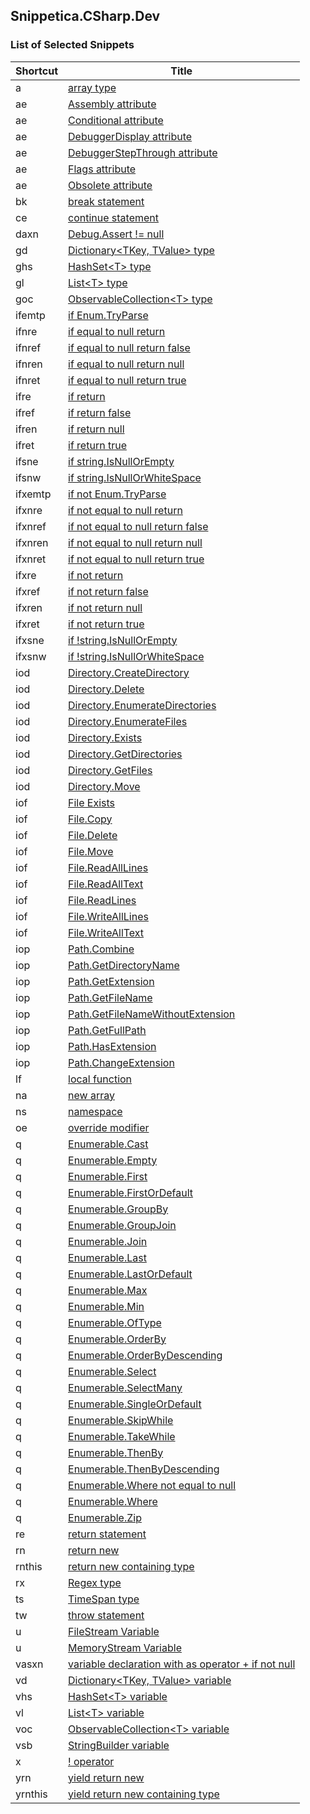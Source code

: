 ## Snippetica.CSharp.Dev

### List of Selected Snippets

Shortcut | Title
-------- | -----
a|[array type](ArrayOfTType.snippet)
ae|[Assembly attribute](AssemblyAttribute.snippet)
ae|[Conditional attribute](ConditionalAttribute.snippet)
ae|[DebuggerDisplay attribute](DebuggerDisplayAttribute.snippet)
ae|[DebuggerStepThrough attribute](DebuggerStepThroughAttribute.snippet)
ae|[Flags attribute](FlagsAttribute.snippet)
ae|[Obsolete attribute](ObsoleteAttribute.snippet)
bk|[break statement](BreakStatement.snippet)
ce|[continue statement](ContinueStatement.snippet)
daxn|[Debug\.Assert \!= null](DebugAssertNotNull.snippet)
gd|[Dictionary&lt;TKey, TValue&gt; type](DictionaryOfTKeyTValueType.snippet)
ghs|[HashSet&lt;T&gt; type](HashSetOfTType.snippet)
gl|[List&lt;T&gt; type](ListOfTType.snippet)
goc|[ObservableCollection&lt;T&gt; type](ObservableCollectionOfTType.snippet)
ifemtp|[if Enum\.TryParse](IfEnumTryParse.snippet)
ifnre|[if equal to null return](IfEqualToNullReturn.snippet)
ifnref|[if equal to null return false](IfEqualToNullReturnFalse.snippet)
ifnren|[if equal to null return null](IfEqualToNullReturnNull.snippet)
ifnret|[if equal to null return true](IfEqualToNullReturnTrue.snippet)
ifre|[if return](IfReturn.snippet)
ifref|[if return false](IfReturnFalse.snippet)
ifren|[if return null](IfReturnNull.snippet)
ifret|[if return true](IfReturnTrue.snippet)
ifsne|[if string\.IsNullOrEmpty](IfStringIsNullOrEmpty.snippet)
ifsnw|[if string\.IsNullOrWhiteSpace](IfStringIsNullOrWhiteSpace.snippet)
ifxemtp|[if not Enum\.TryParse](IfNotEnumTryParse.snippet)
ifxnre|[if not equal to null return](IfNotEqualToNullReturn.snippet)
ifxnref|[if not equal to null return false](IfNotEqualToNullReturnFalse.snippet)
ifxnren|[if not equal to null return null](IfNotEqualToNullReturnNull.snippet)
ifxnret|[if not equal to null return true](IfNotEqualToNullReturnTrue.snippet)
ifxre|[if not return](IfNotReturn.snippet)
ifxref|[if not return false](IfNotReturnFalse.snippet)
ifxren|[if not return null](IfNotReturnNull.snippet)
ifxret|[if not return true](IfNotReturnTrue.snippet)
ifxsne|[if \!string\.IsNullOrEmpty](IfNotStringIsNullOrEmpty.snippet)
ifxsnw|[if \!string\.IsNullOrWhiteSpace](IfNotStringIsNullOrWhiteSpace.snippet)
iod|[Directory\.CreateDirectory](DirectoryCreateDirectory.snippet)
iod|[Directory\.Delete](DirectoryDelete.snippet)
iod|[Directory\.EnumerateDirectories](DirectoryEnumerateDirectories.snippet)
iod|[Directory\.EnumerateFiles](DirectoryEnumerateFiles.snippet)
iod|[Directory\.Exists](DirectoryExists.snippet)
iod|[Directory\.GetDirectories](DirectoryGetDirectories.snippet)
iod|[Directory\.GetFiles](DirectoryGetFiles.snippet)
iod|[Directory\.Move](DirectoryMove.snippet)
iof|[File Exists](FileExists.snippet)
iof|[File\.Copy](FileCopy.snippet)
iof|[File\.Delete](FileDelete.snippet)
iof|[File\.Move](FileMove.snippet)
iof|[File\.ReadAllLines](FileReadAllLines.snippet)
iof|[File\.ReadAllText](FileReadAllText.snippet)
iof|[File\.ReadLines](FileReadLines.snippet)
iof|[File\.WriteAllLines](FileWriteAllLines.snippet)
iof|[File\.WriteAllText](FileWriteAllText.snippet)
iop|[Path\.Combine](PathCombine.snippet)
iop|[Path\.GetDirectoryName](PathGetDirectoryName.snippet)
iop|[Path\.GetExtension](PathGetExtension.snippet)
iop|[Path\.GetFileName](PathGetFileName.snippet)
iop|[Path\.GetFileNameWithoutExtension](PathGetFileNameWithoutExtension.snippet)
iop|[Path\.GetFullPath](PathGetFullPath.snippet)
iop|[Path\.HasExtension](PathHasExtension.snippet)
iop|[Path\.ChangeExtension](PathChangeExtension.snippet)
lf|[local function](LocalFunction.snippet)
na|[new array ](NewArrayOfT.snippet)
ns|[namespace](Namespace.snippet)
oe|[override modifier](OverrideModifier.snippet)
q|[Enumerable\.Cast](EnumerableCast.snippet)
q|[Enumerable\.Empty](EnumerableEmpty.snippet)
q|[Enumerable\.First](EnumerableFirst.snippet)
q|[Enumerable\.FirstOrDefault](EnumerableFirstOrDefault.snippet)
q|[Enumerable\.GroupBy](EnumerableGroupBy.snippet)
q|[Enumerable\.GroupJoin](EnumerableGroupJoin.snippet)
q|[Enumerable\.Join](EnumerableJoin.snippet)
q|[Enumerable\.Last](EnumerableLast.snippet)
q|[Enumerable\.LastOrDefault](EnumerableLastOrDefault.snippet)
q|[Enumerable\.Max](EnumerableMax.snippet)
q|[Enumerable\.Min](EnumerableMin.snippet)
q|[Enumerable\.OfType](EnumerableOfType.snippet)
q|[Enumerable\.OrderBy](EnumerableOrderBy.snippet)
q|[Enumerable\.OrderByDescending](EnumerableOrderByDescending.snippet)
q|[Enumerable\.Select](EnumerableSelect.snippet)
q|[Enumerable\.SelectMany](EnumerableSelectMany.snippet)
q|[Enumerable\.SingleOrDefault](EnumerableSingleOrDefault.snippet)
q|[Enumerable\.SkipWhile](EnumerableSkipWhile.snippet)
q|[Enumerable\.TakeWhile](EnumerableTakeWhile.snippet)
q|[Enumerable\.ThenBy](EnumerableThenBy.snippet)
q|[Enumerable\.ThenByDescending](EnumerableThenByDescending.snippet)
q|[Enumerable\.Where not equal to null](EnumerableWhereNotNull.snippet)
q|[Enumerable\.Where](EnumerableWhere.snippet)
q|[Enumerable\.Zip](EnumerableZip.snippet)
re|[return statement](ReturnStatement.snippet)
rn|[return new](ReturnNew.snippet)
rnthis|[return new containing type](ReturnNewThis.snippet)
rx|[Regex type](Regex.snippet)
ts|[TimeSpan type](TimeSpanType.snippet)
tw|[throw statement](ThrowStatement.snippet)
u|[FileStream Variable](FileStreamVariable.snippet)
u|[MemoryStream Variable](MemoryStreamVariable.snippet)
vasxn|[variable declaration with as operator \+ if not null](VariableAsTIfNotNull.snippet)
vd|[Dictionary&lt;TKey, TValue&gt; variable](DictionaryOfTKeyTValueVariable.snippet)
vhs|[HashSet&lt;T&gt; variable](HashSetOfTVariable.snippet)
vl|[List&lt;T&gt; variable](ListOfTVariable.snippet)
voc|[ObservableCollection&lt;T&gt; variable](ObservableCollectionOfTVariable.snippet)
vsb|[StringBuilder variable](StringBuilderVariable.snippet)
x|[\! operator](LogicalNotOperator.snippet)
yrn|[yield return new](YieldReturnNew.snippet)
yrnthis|[yield return new containing type](YieldReturnNewThis.snippet)
